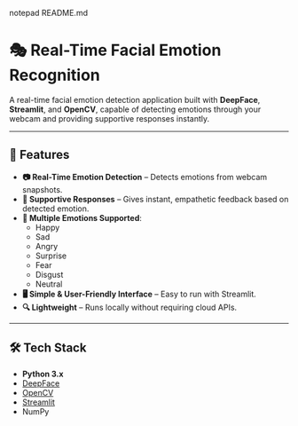 notepad README.md
# 🎭 Real-Time Facial Emotion Recognition

A real-time facial emotion detection application built with **DeepFace**, **Streamlit**, and **OpenCV**, capable of detecting emotions through your webcam and providing supportive responses instantly.

---

## 🚀 Features
- **📷 Real-Time Emotion Detection** – Detects emotions from webcam snapshots.
- **💬 Supportive Responses** – Gives instant, empathetic feedback based on detected emotion.
- **🧠 Multiple Emotions Supported**:
  - Happy
  - Sad
  - Angry
  - Surprise
  - Fear
  - Disgust
  - Neutral
- **🖥 Simple & User-Friendly Interface** – Easy to run with Streamlit.
- **🔍 Lightweight** – Runs locally without requiring cloud APIs.

---

## 🛠️ Tech Stack
- **Python 3.x**
- [DeepFace](https://github.com/serengil/deepface)
- [OpenCV](https://opencv.org/)
- [Streamlit](https://streamlit.io/)
- NumPy
